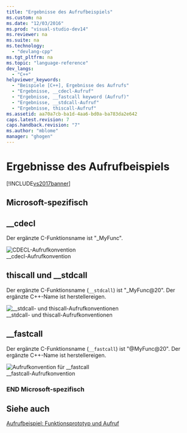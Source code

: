 ```yaml
---
title: "Ergebnisse des Aufrufbeispiels"
ms.custom: na
ms.date: "12/03/2016"
ms.prod: "visual-studio-dev14"
ms.reviewer: na
ms.suite: na
ms.technology: 
  - "devlang-cpp"
ms.tgt_pltfrm: na
ms.topic: "language-reference"
dev_langs: 
  - "C++"
helpviewer_keywords: 
  - "Beispiele [C++], Ergebnisse des Aufrufs"
  - "Ergebnisse, __cdecl-Aufruf"
  - "Ergebnisse, __fastcall keyword (Aufruf)"
  - "Ergebnisse, __stdcall-Aufruf"
  - "Ergebnisse, thiscall-Aufruf"
ms.assetid: aa70a7cb-ba1d-4aa6-bd0a-ba783da2e642
caps.latest.revision: 7
caps.handback.revision: "7"
ms.author: "mblome"
manager: "ghogen"
---
```

# Ergebnisse des Aufrufbeispiels
[!INCLUDE[vs2017banner](../assembler/inline/includes/vs2017banner.md)]

## Microsoft\-spezifisch  
  
## \_\_cdecl  
 Der ergänzte C\-Funktionsname ist "\_MyFunc".  
  
 ![CDECL&#45;Aufrufkonvention](../cpp/media/vc37i01.png "vc37I01")  
\_\_cdecl\-Aufrufkonvention  
  
## thiscall und \_\_stdcall  
 Der ergänzte C\-Funktionsname \(`__stdcall`\) ist "\_MyFunc@20". Der ergänzte C\+\+\-Name ist herstellereigen.  
  
 ![&#95;&#95;stdcall&#45; und thiscall&#45;Aufrufkonventionen](../cpp/media/vc37i02.png "vc37I02")  
\_\_stdcall\- und thiscall\-Aufrufkonventionen  
  
## \_\_fastcall  
 Der ergänzte C\-Funktionsname \(`__fastcall`\) ist "@MyFunc@20". Der ergänzte C\+\+\-Name ist herstellereigen.  
  
 ![Aufrufkonvention für &#95;&#95;fastcall](../cpp/media/vc37i03.png "vc37I03")  
\_\_fastcall\-Aufrufkonvention  
  
### END Microsoft\-spezifisch  
  
## Siehe auch  
 [Aufrufbeispiel: Funktionsprototyp und Aufruf](../cpp/calling-example-function-prototype-and-call.md)